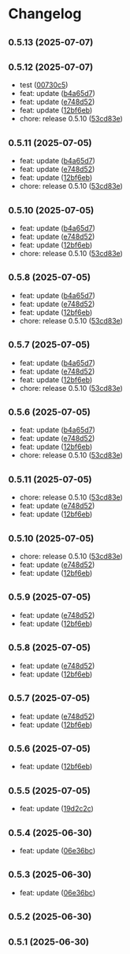 # Changelog

## <small>0.5.13 (2025-07-07)</small>

## <small>0.5.12 (2025-07-07)</small>

* test ([00730c5](https://github.com/Riuhou/react-native-kiosk-manager/commit/00730c5))
* feat: update ([b4a65d7](https://github.com/Riuhou/react-native-kiosk-manager/commit/b4a65d7))
* feat: update ([e748d52](https://github.com/Riuhou/react-native-kiosk-manager/commit/e748d52))
* feat: update ([12bf6eb](https://github.com/Riuhou/react-native-kiosk-manager/commit/12bf6eb))
* chore: release 0.5.10 ([53cd83e](https://github.com/Riuhou/react-native-kiosk-manager/commit/53cd83e))

## <small>0.5.11 (2025-07-05)</small>

* feat: update ([b4a65d7](https://github.com/Riuhou/react-native-kiosk-manager/commit/b4a65d7))
* feat: update ([e748d52](https://github.com/Riuhou/react-native-kiosk-manager/commit/e748d52))
* feat: update ([12bf6eb](https://github.com/Riuhou/react-native-kiosk-manager/commit/12bf6eb))
* chore: release 0.5.10 ([53cd83e](https://github.com/Riuhou/react-native-kiosk-manager/commit/53cd83e))

## <small>0.5.10 (2025-07-05)</small>

* feat: update ([b4a65d7](https://github.com/Riuhou/react-native-kiosk-manager/commit/b4a65d7))
* feat: update ([e748d52](https://github.com/Riuhou/react-native-kiosk-manager/commit/e748d52))
* feat: update ([12bf6eb](https://github.com/Riuhou/react-native-kiosk-manager/commit/12bf6eb))
* chore: release 0.5.10 ([53cd83e](https://github.com/Riuhou/react-native-kiosk-manager/commit/53cd83e))

## <small>0.5.8 (2025-07-05)</small>

* feat: update ([b4a65d7](https://github.com/Riuhou/react-native-kiosk-manager/commit/b4a65d7))
* feat: update ([e748d52](https://github.com/Riuhou/react-native-kiosk-manager/commit/e748d52))
* feat: update ([12bf6eb](https://github.com/Riuhou/react-native-kiosk-manager/commit/12bf6eb))
* chore: release 0.5.10 ([53cd83e](https://github.com/Riuhou/react-native-kiosk-manager/commit/53cd83e))

## <small>0.5.7 (2025-07-05)</small>

* feat: update ([b4a65d7](https://github.com/Riuhou/react-native-kiosk-manager/commit/b4a65d7))
* feat: update ([e748d52](https://github.com/Riuhou/react-native-kiosk-manager/commit/e748d52))
* feat: update ([12bf6eb](https://github.com/Riuhou/react-native-kiosk-manager/commit/12bf6eb))
* chore: release 0.5.10 ([53cd83e](https://github.com/Riuhou/react-native-kiosk-manager/commit/53cd83e))

## <small>0.5.6 (2025-07-05)</small>

* feat: update ([b4a65d7](https://github.com/Riuhou/react-native-kiosk-manager/commit/b4a65d7))
* feat: update ([e748d52](https://github.com/Riuhou/react-native-kiosk-manager/commit/e748d52))
* feat: update ([12bf6eb](https://github.com/Riuhou/react-native-kiosk-manager/commit/12bf6eb))
* chore: release 0.5.10 ([53cd83e](https://github.com/Riuhou/react-native-kiosk-manager/commit/53cd83e))

## <small>0.5.11 (2025-07-05)</small>

* chore: release 0.5.10 ([53cd83e](https://github.com/Riuhou/react-native-kiosk-manager/commit/53cd83e))
* feat: update ([e748d52](https://github.com/Riuhou/react-native-kiosk-manager/commit/e748d52))
* feat: update ([12bf6eb](https://github.com/Riuhou/react-native-kiosk-manager/commit/12bf6eb))

## <small>0.5.10 (2025-07-05)</small>

* chore: release 0.5.10 ([53cd83e](https://github.com/Riuhou/react-native-kiosk-manager/commit/53cd83e))
* feat: update ([e748d52](https://github.com/Riuhou/react-native-kiosk-manager/commit/e748d52))
* feat: update ([12bf6eb](https://github.com/Riuhou/react-native-kiosk-manager/commit/12bf6eb))

## <small>0.5.9 (2025-07-05)</small>

* feat: update ([e748d52](https://github.com/Riuhou/react-native-kiosk-manager/commit/e748d52))
* feat: update ([12bf6eb](https://github.com/Riuhou/react-native-kiosk-manager/commit/12bf6eb))

## <small>0.5.8 (2025-07-05)</small>

* feat: update ([e748d52](https://github.com/Riuhou/react-native-kiosk-manager/commit/e748d52))
* feat: update ([12bf6eb](https://github.com/Riuhou/react-native-kiosk-manager/commit/12bf6eb))

## <small>0.5.7 (2025-07-05)</small>

* feat: update ([e748d52](https://github.com/Riuhou/react-native-kiosk-manager/commit/e748d52))
* feat: update ([12bf6eb](https://github.com/Riuhou/react-native-kiosk-manager/commit/12bf6eb))

## <small>0.5.6 (2025-07-05)</small>

* feat: update ([12bf6eb](https://github.com/Riuhou/react-native-kiosk-manager/commit/12bf6eb))

## <small>0.5.5 (2025-07-05)</small>

* feat: update ([19d2c2c](https://github.com/Riuhou/react-native-kiosk-manager/commit/19d2c2c))

## <small>0.5.4 (2025-06-30)</small>

* feat: update ([06e36bc](https://github.com/Riuhou/react-native-kiosk-manager/commit/06e36bc))

## <small>0.5.3 (2025-06-30)</small>

* feat: update ([06e36bc](https://github.com/Riuhou/react-native-kiosk-manager/commit/06e36bc))

## <small>0.5.2 (2025-06-30)</small>

## <small>0.5.1 (2025-06-30)</small>
